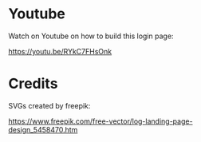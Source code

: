 # Youtube

Watch on Youtube on how to build this login page:

https://youtu.be/RYkC7FHsOnk

# Credits

SVGs created by freepik:

https://www.freepik.com/free-vector/log-landing-page-design_5458470.htm